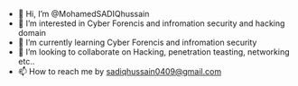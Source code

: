 - 👋 Hi, I’m @MohamedSADIQhussain
- 👀 I’m interested in Cyber Forencis and infromation security and hacking domain
- 🌱 I’m currently learning Cyber Forencis and infromation security
- 💞️ I’m looking to collaborate on Hacking, penetration teasting, networking etc..
- 📫 How to reach me by sadiqhussain0409@gmail.com

<!---
MohamedSADIQhussain/MohamedSADIQhussain is a ✨ special ✨ repository because its `README.md` (this file) appears on your GitHub profile.
You can click the Preview link to take a look at your changes.
--->
